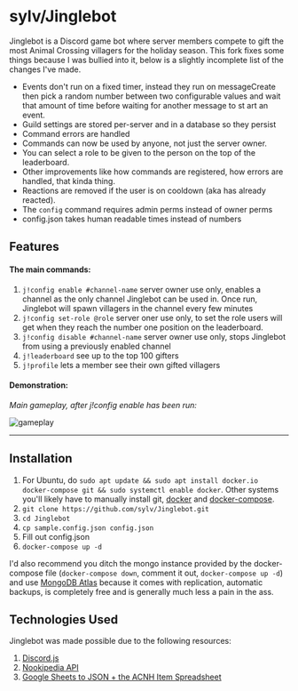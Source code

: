 # sylv/Jinglebot

Jinglebot is a Discord game bot where server members compete to gift the most Animal Crossing villagers for the holiday season. This fork fixes some things because I was bullied into it, below is a slightly incomplete list of the changes I've made.

- Events don't run on a fixed timer, instead they run on messageCreate then pick a random number between two configurable values and wait that amount of time before waiting for another message to st art an event.
- Guild settings are stored per-server and in a database so they persist
- Command errors are handled
- Commands can now be used by anyone, not just the server owner.
- You can select a role to be given to the person on the top of the leaderboard.
- Other improvements like how commands are registered, how errors are handled, that kinda thing.
- Reactions are removed if the user is on cooldown (aka has already reacted).
- The `config` command requires admin perms instead of owner perms
- config.json takes human readable times instead of numbers

## Features

#### The main commands:

1. `j!config enable #channel-name` server owner use only, enables a channel as the only channel Jinglebot can be used in. Once run, Jinglebot will spawn villagers in the channel every few minutes
1. `j!config set-role @role` server oner use only, to set the role users will get when they reach the number one position on the leaderboard.
1. `j!config disable #channel-name` server owner use only, stops Jinglebot from using a previously enabled channel
1. `j!leaderboard` see up to the top 100 gifters
1. `j!profile` lets a member see their own gifted villagers

#### Demonstration:

_Main gameplay, after j!config enable has been run:_

![gameplay](https://imgur.com/ZcXyxyF.gif)

---

## Installation

1. For Ubuntu, do `sudo apt update && sudo apt install docker.io docker-compose git && sudo systemctl enable docker`. Other systems you'll likely have to manually install git, [docker](https://docs.docker.com/get-docker/) and [docker-compose](https://docs.docker.com/compose/install/).
1. `git clone https://github.com/sylv/Jinglebot.git`
1. `cd Jinglebot`
1. `cp sample.config.json config.json`
1. Fill out config.json
1. `docker-compose up -d`

I'd also recommend you ditch the mongo instance provided by the docker-compose file (`docker-compose down`, comment it out, `docker-compose up -d`) and use [MongoDB Atlas](https://www.mongodb.com/cloud/atlas) because it comes with replication, automatic backups, is completely free and is generally much less a pain in the ass.

## Technologies Used

Jinglebot was made possible due to the following resources:

1. [Discord.js](https://discord.js.org/#/)
1. [Nookipedia API](https://api.nookipedia.com/)
1. [Google Sheets to JSON + the ACNH Item Spreadsheet](https://github.com/acdb-team/google-sheets-to-json)
